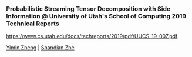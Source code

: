 ### Probabilistic Streaming Tensor Decomposition with Side Information @ University of Utah's School of Computing 2019 Technical Reports
https://www.cs.utah.edu/docs/techreports/2019/pdf/UUCS-19-007.pdf

[Yimin Zheng](http://www.vincheng.me) | [Shandian Zhe](http://www.cs.utah.edu/~zhe/)
